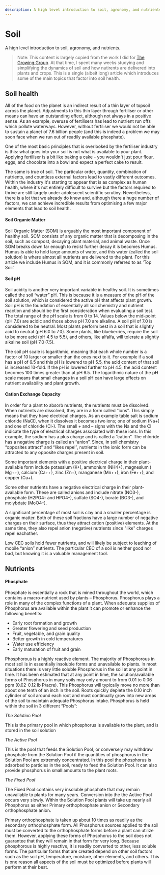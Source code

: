 ```yaml
---
description: A high level introduction to soil, agronomy, and nutrients.
---
```

# Soil
A high level introduction to soil, agronomy, and nutrients.


> Note: This content is largely copied from the work I did for [The Growing Group](http://thegrowinggroup.com/). At that time, I spent many weeks studying and simplifying the dynamics of soil and how nutirents are delivered into plants and crops. This is a single (albeit long) article which introduces some of the main topics that factor into soil health.

## Soil health

All of the food on the planet is an indirect result of a thin layer of topsoil across the planet. Adjustments to this thin layer through fertiliser or other means can have an outstanding effect, although not always in a positive sense. As an example, overuse of fertilisers has lead to nutrient run offs which pollute waterways. However, without fertiliser we would not be able to sustain a planet of 7.6 billion people (and this is indeed a problem we may soon face when we run out of readily available phosphate).

One of the most basic principles that is overlooked by the fertiliser industry is this: what goes into your soil is not what is available to your plant. Applying fertiliser is a bit like baking a cake - you wouldn't just pour flour, eggs, and chocolate into a bowl and expect a perfect cake to result.

The same is true of soil. The particular order, quantity, combination of nutrients, and countless external factors lead to vastly different outcomes. Within the industry it's starting to appear that is as complex as human health, where it's not entirely difficult to survive but the factors required to thrive are still largely under adolescent scientific scrutiny. Nevertheless, there is a lot that we already do know and, although there a huge number of factors, we can achieve incredible results from optimising a few major elements that lead to soil health.

#### Soil Organic Matter

Soil Organic Matter (SOM) is arguably the most important component of healthy soil. SOM consists of any organic matter that is decomposing in the soil, such as compost, decaying plant material, and animal waste. Once SOM breaks down far enough to resist further decay it is becomes Humus. Humus is able to hold large amounts of water, and this water (called the soil solution) is where almost all nutrients are delivered to the plant. For this article we include Humus in SOM, and it is commonly referred to as ‘Top Soil’.


#### Soil pH

Soil acidity is another very important variable in healthy soil. It is sometimes called the soil “water” pH. This is because it is a measure of the pH of the soil solution, which is considered the active pH that affects plant growth. Soil pH is the foundation of essentially all soil chemistry and nutrient reaction and should be the first consideration when evaluating a soil test. The total range of the pH scale is from 0 to 14. Values below the mid-point (pH 7.0) are acidic and those above pH 7.0 are alkaline. A soil pH of 7.0 is considered to be neutral. Most plants perform best in a soil that is slightly acid to neutral (pH 6.0 to 7.0). Some plants, like blueberries, require the soil to be more acid (pH 4.5 to 5.5), and others, like alfalfa, will tolerate a slightly alkaline soil (pH 7.0-7.5).

The soil pH scale is logarithmic, meaning that each whole number is a factor of 10 larger or smaller than the ones next to it. For example if a soil has a pH of 6.5 and this pH is lowered to pH 5.5, the acid content of that soil is increased 10-fold. If the pH is lowered further to pH 4.5, the acid content becomes 100 times greater than at pH 6.5. The logarithmic nature of the pH scale means that small changes in a soil pH can have large effects on nutrient availability and plant growth.


#### Cation Exchange Capacity

In order for a plant to absorb nutrients, the nutrients must be dissolved. When nutrients are dissolved, they are in a form called “ions”. This simply means that they have electrical charges. As an example table salt is sodium chloride (NaCl), when it dissolves it becomes two ions; one of sodium (Na+) and one of chloride (Cl-). The small + and – signs with the Na and the Cl indicate the type of electrical charges associated with these ions. In this example, the sodium has a plus charge and is called a “cation”. The chloride has a negative charge is called an “anion”. Since, in soil chemistry “opposites attract” and “likes repel”, nutrients in the ionic form can be attracted to any opposite charges present in soil.

Some important elements with a positive electrical charge in their plant-available form include potassium (K+), ammonium (NH4+), magnesium ( Mg++), calcium (Ca++), zinc (Zn+), manganese (Mn++), iron (Fe++), and copper (Cu+).

Some other nutrients have a negative electrical charge in their plant-available form. These are called anions and include nitrate (NO3-), phosphate (H2PO4- and HPO4–), sulfate (SO4-), borate (BO3-), and molybdate (MoO4–). 

A significant percentage of most soil is clay and a smaller percentage is organic matter. Both of these soil fractions have a large number of negative charges on their surface, thus they attract cation (positive) elements. At the same time, they also repel anion (negative) nutrients since "like" charges repel eachother.

Low CEC soils hold fewer nutrients, and will likely be subject to leaching of mobile “anion” nutrients. The particular CEC of a soil is neither good nor bad, but knowing it is a valuable management tool.

## Nutrients

#### Phosphate

Phosphate is essentially a rock that is mined throughout the world, which contains a macro-nutrient used by plants – Phosphorus. Phosphorus plays a role in many of the complex functions of a plant. When adequate supplies of Phosphorus are available within the plant it can promote or enhance the following benefits:

* Early root formation and growth
* Greater flowering and seed production
* Fruit, vegetable, and grain quality
* Better growth in cold temperatures
* Water use efficiency
* Early maturation of fruit and grain

Phosphorous is a highly reactive element. The majority of Phosphorous in most soil is in essentially insoluble forms and unavailable to plants. In most situations there is very little soluble Phosphorus in the soil at any point in time. It has been estimated that at any point in time, the solution/available forms of Phosphorus in many soils may only amount to from 0.01 to 0.06 ppm (0.02-0.12 lb P/acre). This Phosphorus will typically move no more than about one tenth of an inch in the soil. Roots quickly deplete the 0.10 inch cylinder of soil around each root and must continually grow into new areas of the soil to maintain adequate Phosphorus intake. Phosphorus is held within the soil in 3 different “Pools”:

*The Solution Pool* 

This is the primary pool in which phosphorus is available to the plant, and is stored in the soil solution

*The Active Pool*

This is the pool that feeds the Solution Pool, or conversely may withdraw phosphate from the Solution Pool if the quantities of phosphorus in the Solution Pool are extremely concentrated. In this pool the phosphorus is adsorbed to particles in the soil, ready to feed the Solution Pool. It can also provide phosphorus in small amounts to the plant roots.

*The Fixed Pool*

The Fixed Pool contains very insoluble phosphate that may remain unavailable to plants for many years. Conversion into the the Active Pool occurs very slowly. Within the Solution Pool plants will take up nearly all Phosphorus as either Primary orthophosphate anion or Secondary orthophosphate anion.

Primary orthophosphate is taken up about 10 times as readily as the secondary orthophosphate form. All Phosphorus sources applied to the soil must be converted to the orthophosphate forms before a plant can utilize them. However, applying these forms of Phosphorus to the soil does not guarantee that they will remain in that form for very long. Because phosphorous is highly reactive, it is readily converted to other, less soluble forms. The particular forms that are created depend on other soil factors such as the soil pH, temperature, moisture, other elements, and others. This is one reason all aspects of the soil must be optimized before plants will perform at their best.

